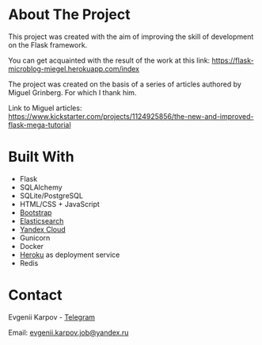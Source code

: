 # About The Project


This project was created with the aim of improving the skill of development on the Flask framework.

You can get acquainted with the result of the work at this link: https://flask-microblog-miegel.herokuapp.com/index

The project was created on the basis of a series of articles authored by Miguel Grinberg. For which I thank him.


Link to Miguel articles: https://www.kickstarter.com/projects/1124925856/the-new-and-improved-flask-mega-tutorial

# Built With

* Flask
* SQLAlchemy
* SQLite/PostgreSQL
* HTML/CSS + JavaScript
* [Bootstrap](https://getbootstrap.com/)
* [Elasticsearch](https://www.elastic.co/)
* [Yandex Cloud](https://cloud.yandex.ru/)
* Gunicorn
* Docker
* [Heroku](https://dashboard.heroku.com/) as deployment service
* Redis

# Contact
Evgenii Karpov - [Telegram](https://t.me/karpov_ev)

Email: evgenii.karpov.job@yandex.ru